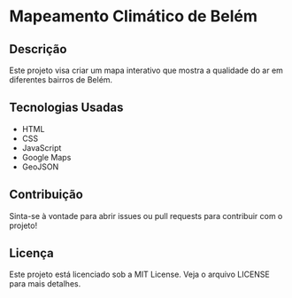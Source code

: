 # Mapeamento Climático de Belém

## Descrição
Este projeto visa criar um mapa interativo que mostra a qualidade do ar em diferentes bairros de Belém.

## Tecnologias Usadas
- HTML
- CSS
- JavaScript
- Google Maps
- GeoJSON

## Contribuição
Sinta-se à vontade para abrir issues ou pull requests para contribuir com o projeto!

## Licença
Este projeto está licenciado sob a MIT License. Veja o arquivo LICENSE para mais detalhes.
